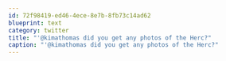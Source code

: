 ```yaml
---
id: 72f98419-ed46-4ece-8e7b-8fb73c14ad62
blueprint: text
category: twitter
title: "'@kimathomas did you get any photos of the Herc?"
caption: "'@kimathomas did you get any photos of the Herc?"
---
```

